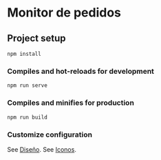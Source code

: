 # Monitor de pedidos

## Project setup
```
npm install
```

### Compiles and hot-reloads for development
```
npm run serve
```

### Compiles and minifies for production
```
npm run build
```

### Customize configuration
See [Diseño](https://vuetifyjs.com/).
See [Iconos](https://material.io/).